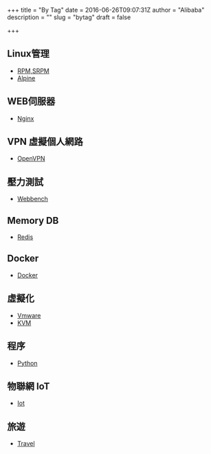 +++
title = "By Tag"
date = 2016-06-26T09:07:31Z
author = "Alibaba"
description = ""
slug = "bytag"
draft = false

+++

## Linux管理
* [RPM,SRPM](http://ghost.utshop.tw/tag/srpm)
* [Alpine](http://ghost.utshop.tw/tag/Alpine)
## WEB伺服器
* [Nginx](http://ghost.utshop.tw/tag/nginx/)
## VPN 虛擬個人網路
* [OpenVPN](http://ghost.utshop.tw/tag/OpenVPN)
## 壓力測試
* [Webbench](http://ghost.utshop.tw/tag/Webbench)
## Memory DB
* [Redis](http://ghost.utshop.tw/tag/Redis)
## Docker
* [Docker](http://ghost.utshop.tw/tag/Docker)
## 虛擬化
* [Vmware](http://ghost.utshop.tw/tag/vmware/)
* [KVM](http://ghost.utshop.tw/tag/kvm/)
## 程序
* [Python](http://ghost.utshop.tw/tag/Python)
## 物聯網 IoT
* [Iot](http://ghost.utshop.tw/tag/Iot)
## 旅遊
* [Travel](http://ghost.utshop.tw/tag/travel)
